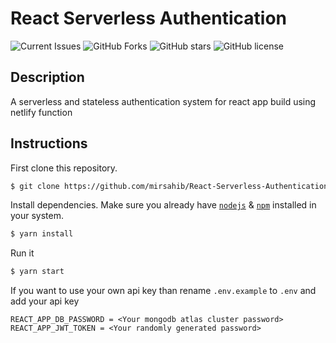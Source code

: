 # React Serverless Authentication

![Current Issues](https://img.shields.io/github/issues/mirsahib/React-Weather-App)
![GitHub Forks](https://img.shields.io/github/forks/mirsahib/React-Weather-App)
![GitHub stars](https://img.shields.io/github/stars/mirsahib/React-Weather-App)
![GitHub license](https://img.shields.io/github/license/mirsahib/React-Weather-App?style=flat-square)

## Description

A serverless and stateless authentication system for react app build using netlify function

## Instructions

First clone this repository.

```bash
$ git clone https://github.com/mirsahib/React-Serverless-Authentication.git
```

Install dependencies. Make sure you already have [`nodejs`](https://nodejs.org/en/) & [`npm`](https://www.npmjs.com/) installed in your system.

```bash
$ yarn install
```

Run it

```bash
$ yarn start
```

If you want to use your own api key than rename `.env.example` to `.env` and add your api key

```
REACT_APP_DB_PASSWORD = <Your mongodb atlas cluster password>
REACT_APP_JWT_TOKEN = <Your randomly generated password>
```
